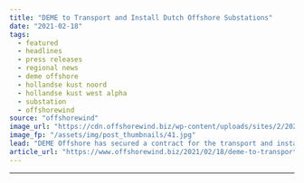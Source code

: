```yaml
---
title: "DEME to Transport and Install Dutch Offshore Substations"
date: "2021-02-18"
tags: 
  - featured
  - headlines
  - press releases
  - regional news
  - deme offshore
  - hollandse kust noord
  - hollandse kust west alpha
  - substation
  - offshorewind
source: "offshorewind"
image_url: "https://cdn.offshorewind.biz/wp-content/uploads/sites/2/2021/02/18094006/DEME-to-Transport-and-Install-Dutch-Offshore-Substations.jpg"
image_fp: "/assets/img/post_thumbnails/41.jpg"
lead: "DEME Offshore has secured a contract for the transport and installation of substations for"
article_url: "https://www.offshorewind.biz/2021/02/18/deme-to-transport-and-install-dutch-offshore-substations/"
---
```


---
